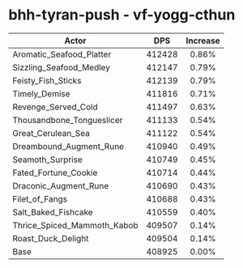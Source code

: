 # bhh-tyran-push - vf-yogg-cthun
| Actor | DPS | Increase |
|---|:---:|:---:|
|Aromatic_Seafood_Platter|412428|0.86%|
|Sizzling_Seafood_Medley|412147|0.79%|
|Feisty_Fish_Sticks|412139|0.79%|
|Timely_Demise|411816|0.71%|
|Revenge_Served_Cold|411497|0.63%|
|Thousandbone_Tongueslicer|411133|0.54%|
|Great_Cerulean_Sea|411122|0.54%|
|Dreambound_Augment_Rune|410940|0.49%|
|Seamoth_Surprise|410749|0.45%|
|Fated_Fortune_Cookie|410714|0.44%|
|Draconic_Augment_Rune|410690|0.43%|
|Filet_of_Fangs|410688|0.43%|
|Salt_Baked_Fishcake|410559|0.40%|
|Thrice_Spiced_Mammoth_Kabob|409507|0.14%|
|Roast_Duck_Delight|409504|0.14%|
|Base|408925|0.00%|
